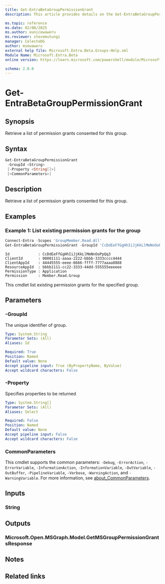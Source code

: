 ```yaml
---
title: Get-EntraBetaGroupPermissionGrant
description: This article provides details on the Get-EntraBetaGroupPermissionGrant command.

ms.topic: reference
ms.date: 02/08/2025
ms.author: eunicewaweru
ms.reviewer: stevemutungi
manager: CelesteDG
author: msewaweru
external help file: Microsoft.Entra.Beta.Groups-Help.xml
Module Name: Microsoft.Entra.Beta
online version: https://learn.microsoft.com/powershell/module/Microsoft.Entra.Beta/Get-EntraBetaGroupPermissionGrant

schema: 2.0.0
---
```


# Get-EntraBetaGroupPermissionGrant

## Synopsis

Retrieve a list of permission grants consented for this group.

## Syntax

```powershell
Get-EntraBetaGroupPermissionGrant
 -GroupId <String>
 [-Property <String[]>]
 [<CommonParameters>]
```

## Description

Retrieve a list of permission grants consented for this group.

## Examples

### Example 1: List existing permission grants for the group

```powershell
Connect-Entra -Scopes 'GroupMember.Read.All'
Get-EntraBetaGroupPermissionGrant -GroupId 'CcDdEeFfGgHhIiJjKkLlMmNnOoPpQq3'
```

```Output
Id             : CcDdEeFfGgHhIiJjKkLlMmNnOoPpQq3
ClientId       : 00001111-aaaa-2222-bbbb-3333cccc4444
ClientAppId    : 44445555-eeee-6666-ffff-7777aaaa8888
ResourceAppId  : bbbb1111-cc22-3333-44dd-555555eeeeee
PermissionType : Application
Permission     : Member.Read.Group
```

This cmdlet list existing permission grants for the specified group.

## Parameters

### -GroupId

The unique identifier of group.

```yaml
Type: System.String
Parameter Sets: (All)
Aliases: Id

Required: True
Position: Named
Default value: None
Accept pipeline input: True (ByPropertyName, ByValue)
Accept wildcard characters: False
```

### -Property

Specifies properties to be returned

```yaml
Type: System.String[]
Parameter Sets: (All)
Aliases: Select

Required: False
Position: Named
Default value: None
Accept pipeline input: False
Accept wildcard characters: False
```

### CommonParameters

This cmdlet supports the common parameters: `-Debug`, `-ErrorAction`, `-ErrorVariable`, `-InformationAction`, `-InformationVariable`, `-OutVariable`, `-OutBuffer`, `-PipelineVariable`, `-Verbose`, `-WarningAction`, and `-WarningVariable`. For more information, see [about_CommonParameters](https://go.microsoft.com/fwlink/?LinkID=113216).

## Inputs

### String

## Outputs

### Microsoft.Open.MSGraph.Model.GetMSGroupPermissionGrantsResponse

## Notes

## Related links

